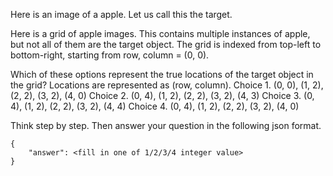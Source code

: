 Here is an image of a apple. Let us call this the target.
<IMAGE OF TARGET>

Here is a grid of apple images. This contains multiple instances of apple, but not all of them are the target object. The grid is indexed from top-left to bottom-right, starting from row, column = (0, 0).
<IMAGE OF GRID>

Which of these options represent the true locations of the target object in the grid? Locations are represented as (row, column).
Choice 1. (0, 0), (1, 2), (2, 2), (3, 2), (4, 0) 
Choice 2. (0, 4), (1, 2), (2, 2), (3, 2), (4, 3) 
Choice 3. (0, 4), (1, 2), (2, 2), (3, 2), (4, 4) 
Choice 4. (0, 4), (1, 2), (2, 2), (3, 2), (4, 0) 

Think step by step. Then answer your question in the following json format. 

```
{
    "answer": <fill in one of 1/2/3/4 integer value>
}
```